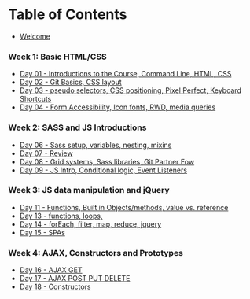# Table of Contents

* [Welcome](/welcome.md)

### Week 1: Basic HTML/CSS
* [Day 01 - Introductions to the Course, Command Line, HTML, CSS](/day-01)
* [Day 02 - Git Basics, CSS layout](/day-02)
* [Day 03 - pseudo selectors, CSS positioning, Pixel Perfect, Keyboard Shortcuts](/day-03)
* [Day 04 - Form Accessibility, Icon fonts, RWD, media queries](/day-04)

### Week 2: SASS and JS Introductions
* [Day 06 - Sass setup, variables, nesting, mixins](/day-06)
* [Day 07 - Review](/day-07)
* [Day 08 - Grid systems, Sass libraries, Git Partner Fow](/day-08)
* [Day 09 - JS Intro, Conditional logic, Event Listeners](/day-09)

### Week 3: JS data manipulation and jQuery
* [Day 11 - Functions, Built in Objects/methods, value vs. reference](/day-11)
* [Day 13 - functions, loops, ](/day-13)
* [Day 14 - forEach, filter, map, reduce, jquery](/day-14)
* [Day 15 - SPAs](/day-15)

### Week 4: AJAX, Constructors and Prototypes
* [Day 16 - AJAX GET](/day-16)
* [Day 17 - AJAX POST PUT DELETE](/day-17)
* [Day 18 - Constructors](/day-18)

<!-- * [Day 20 - Constructors and Prototypes](/day-20) -->

<!-- ### Week 5: Backbone -->
<!-- * [Day 21 - Build Tools, NPM, ES6](/day-21) -->
<!-- * [Day 22 - Review](/day-22) -->
<!-- * [Day 23 - Underscore, Backbone Models](/day-23) -->
<!-- * [Day 24 - Backbone Models, Collections](/day-24) -->

<!-- ### Week 6: BaaS, Authentication, Backbone Views -->
<!-- * [Day 26 - BaaS, Authentication](/day-26) -->
<!-- * [Day 27 - Backbone Views](/day-27) -->
<!-- * [Day 28 - Backbone Views](/day-28) -->
<!-- * [Day 29 - Data Store, Group Project/Agile](/day-29) -->

<!-- ### Week 7: React -->
<!-- * Day 31 - Review/Rest -->
<!-- * [Day 32 - React Intro: Setup, component basics, router basics](/day-32) -->
<!-- * [Day 33 - React Cont'd: Router, Component Lifecycle, Ajax](/day-33) -->
<!-- * [Day 34 - React Cont'd: Using a Store with React](/day-34) -->

<!-- ### Week 8: React and Testing -->
<!-- * [Day 36 - Index Route, React State (like button 4 ways)](/day-36) -->
<!-- * [Day 37 - Intro to Unit Testing, Review React Lifecycle Methods](/day-37) -->
<!-- * [Day 38 - Recursion, Writing errors](/day-38) -->
<!-- * [Day 39 - Promises](/day-39) -->

<!-- ### Week 9: Review -->
<!-- * [Day 41 - ](/day-41) -->
<!-- * [Day 42 - ](/day-42) -->
<!-- * [Day 43 - ](/day-43) -->
<!-- * [Day 44 - ](/day-44) -->
